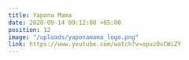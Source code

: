 ```yaml
---
title: Yapona Mama
date: 2020-09-14 09:12:00 +05:00
position: 12
image: "/uploads/yaponamama_logo.png"
link: https://www.youtube.com/watch?v=opuzOvCWiZY
---
```


